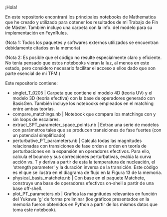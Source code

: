 ¡Hola!

En este repositorio encontrará los principales notebooks de Mathematica que he creado y utilizado para obtener los resultados de mi Trabajo de Fin de Máster.
También incluyo una carpeta con la info. del modelo para su implementación en FeynRules.

(Nota 1: Todos los paquetes y softwares externos utilizados se encuentran debidamente citados en la memoria)

(Nota 2: Es posible que el código no resulte especialmente claro y eficiente. No tenía pensado que estos notebooks vieran la luz, al menos en este estado, pero considero necesario facilitar el acceso a ellos dado que son parte esencial de mi TFM.)

Este repositorio contiene:

- singlet_T_0205 | Carpeta que contiene el modelo 4D (teoría UV) y el modelo 3D (teoría efectiva) con la base de operadores generado con BasisGen. También incluye los notebooks empleados en el matching entre ambas teorías.
- compare_matchings.nb | Notebook que compara los matchings con y sin loops de escalares.
- extract_SPT_parameter_space_points.nb | Extrae una serie de modelos con parámetros tales que se producen transiciones de fase fuertes (con un potencial simplificado)
- perturbative_PT_parameters.nb | Calcula todas las magnitudes relacionadas con transiciones de fase orden a orden en teoría de perturbaciones en la expansión en operadores efectivos. Para ello, calcula el bounce y sus correcciones perturbativas, evalúa la curva acción vs. T y deriva a partir de esta la temperatura de nucleación, el 'strength parameter' y la duración inversa de la transición. Este código es el que se ilustra en el diagrama de flujo en la Figura 13 de la memoria.
- physical_basis_matchete.nb | Con base en el paquete Matchete, construye una base de operadores efectivos on-shell a partir de una base off-shell.
- plot_PT_parameters.nb | Grafica las magnitudes relevantes en función del Yukawa 'g' de forma preliminar (los gráficos presentados en la memoria fueron obtenidos en Python a partir de los mismos datos que toma este notebook).
